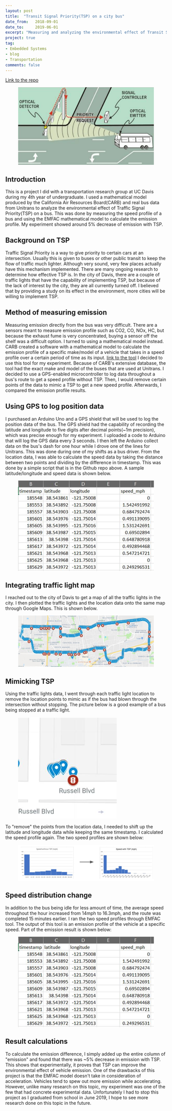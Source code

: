 ```yaml
---
layout: post
title:  "Transit Signal Priority(TSP) on a city bus"
date_from:   2018-09-01
date_to:     2019-06-01
excerpt: "Measuring and analyzing the environmental effect of Transit Signal Priority(TSP) on a city bus"
project: true
tag:
- Embedded Systems
- blog
- Transportation
comments: false
---
```


[Link to the repo](https://github.com/franklee97/emission-c3po)


<figure>
    <a href="../assets/projects/c3po/TSP_Diagram.png"><img src="../assets/projects/c3po/TSP_Diagram.png"></a>
</figure>


## Introduction
This is a project I did with a transportation research group at UC Davis during my 4th year of undergraduate. I used a mathematical model produced by the California Air Resources Board(CARB) and real bus data from Unitrans to analyze the environmental effect of Traffic Signal Priority(TSP) on a bus. This was done by measuring the speed profile of a bus and using the EMFAC mathematical model to calculate the emission profile. My experiment showed around 5% decrease of emission with TSP.

## Background on TSP
Traffic Signal Priority is a way to give priority to certain cars at an intersection. Usually this is given to buses or other public transit to keep the flow of traffic much lighter. Although very sound, very few places actually have this mechanism implemented. There are many ongoing research to determine how effective TSP is. In the city of Davis, there are a couple of traffic lights that have the capability of implementing TSP, but because of the lack of interest by the city, they are all currently turned off. I believed that by providing a study on its effect in the environment, more cities will be willing to implement TSP.

## Method of measuring emission
Measuring emission directly from the bus was very difficult. There are a sensors meant to measure emission profile such as CO2, CO, NOx, HC, but because the exhaust fume is very concentrated, buying a sensor off the shelf was a difficult option. I turned to using a mathematical model instead. CARB created a software with a mathematical model to calculate the emission profile of a specific make/model of a vehicle that takes in a speed profile over a certain period of time as its input. [link to the tool](https://ww2.arb.ca.gov/our-work/programs/mobile-source-emissions-inventory/msei-modeling-tools) I decided to use this tool for my experiment. Because of CARB's extensive database, the tool had the exact make and model of the buses that are used at Unitrans. I decided to use a GPS-enabled microcontroller to log data throughout a bus's route to get a speed profile without TSP. Then, I would remove certain points of the data to mimic a TSP to get a new speed profile. Afterwards, I compared the emission profile results.

## Using GPS to log position data
I purchased an Arduino Uno and a GPS shield that will be used to log the position data of the bus. The GPS shield had the capability of recording the latitude and longitude to five digits after decimal points(~1m precision), which was precise enough for my experiment. I uploaded a code to Arduino that will log the GPS data every 3 seconds. I then left the Arduino collect data on the bus's dash for one hour while I drove one of the lines for Unitrans. This was done during one of my shifts as a bus driver. From the location data, I was able to calculate the speed data by taking the distance between two points and dividing by the difference in timestamp. This was done by a simple script that is in the Github repo above. A sample latitude/longitude and speed data is shown below.

<figure>
    <a href="../assets/projects/c3po/speed_data.jpg"><img src="../assets/projects/c3po/speed_data.jpg"></a>
</figure>

## Integrating traffic light map
I reached out to the city of Davis to get a map of all the traffic lights in the city. I then plotted the traffic lights and the location data onto the same map through Google Maps. This is shown below.

<figure>
    <a href="../assets/projects/c3po/map.jpg"><img src="../assets/projects/c3po/map.jpg"></a>
</figure>

## Mimicking TSP
Using the traffic lights data, I went through each traffic light location to remove the location points to mimic as if the bus had blown through the intersection without stopping. The picture below is a good example of a bus being stopped at a traffic light. 
<figure>
    <a href="../assets/projects/c3po/traffic_light.jpg"><img src="../assets/projects/c3po/traffic_light.jpg"></a>
</figure>

To "remove" the points from the location data, I needed to shift up the latitude and longitude data while keeping the same timestamp. I calculated the speed profile again. The two speed profiles are shown below:
<figure>
    <a href="../assets/projects/c3po/speed_difference.jpg"><img src="../assets/projects/c3po/speed_difference.jpg"></a>
</figure>

## Speed distribution change
In addition to the bus being idle for less amount of time, the average speed throughout the hour increased from 14mph to 16.3mph, and the route was completed 15 minutes earlier. I ran the two speed profiles through EMFAC tool. The output of this tool is an emission profile of the vehicle at a specific speed. Part of the emission result is shown below:
<figure>
    <a href="../assets/projects/c3po/speed_data.jpg"><img src="../assets/projects/c3po/speed_data.jpg"></a>
</figure>

## Result calculations
To calculate the emission difference, I simply added up the entire column of "emission" and found that there was ~5% decrease in emission with TSP. This shows that experimentally, it proves that TSP can improve the environmental effect of vehicle emission. One of the drawbacks of this project is that the EMFAC model doesn't take in consideration of acceleration. Vehicles tend to spew out more emission while accelerating. However, unlike many research on this topic, my experiment was one of the few that had concrete experimental data. Unfortunately I had to stop this project as I graduated from school in June 2019, I hope to see more research done on this topic in the future.